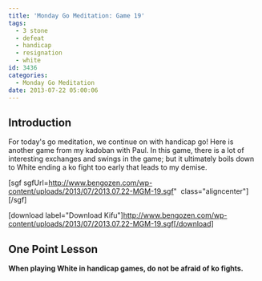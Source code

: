 ```yaml
---
title: 'Monday Go Meditation: Game 19'
tags:
  - 3 stone
  - defeat
  - handicap
  - resignation
  - white
id: 3436
categories:
  - Monday Go Meditation
date: 2013-07-22 05:00:06
---
```


## Introduction

For today's go meditation, we continue on with handicap go! Here is another game from my kadoban with Paul. In this game, there is a lot of interesting exchanges and swings in the game; but it ultimately boils down to White ending a ko fight too early that leads to my demise.[
](http://www.bengozen.com/wp-content/uploads/2013/07/2013.07.22-MGM-19.sgf)

[sgf sgfUrl=http://www.bengozen.com/wp-content/uploads/2013/07/2013.07.22-MGM-19.sgf"  class="aligncenter"][/sgf]

[download label="Download Kifu"]http://www.bengozen.com/wp-content/uploads/2013/07/2013.07.22-MGM-19.sgf[/download]

## **One Point Lesson**

**When playing White in handicap games, do not be afraid of ko fights.**